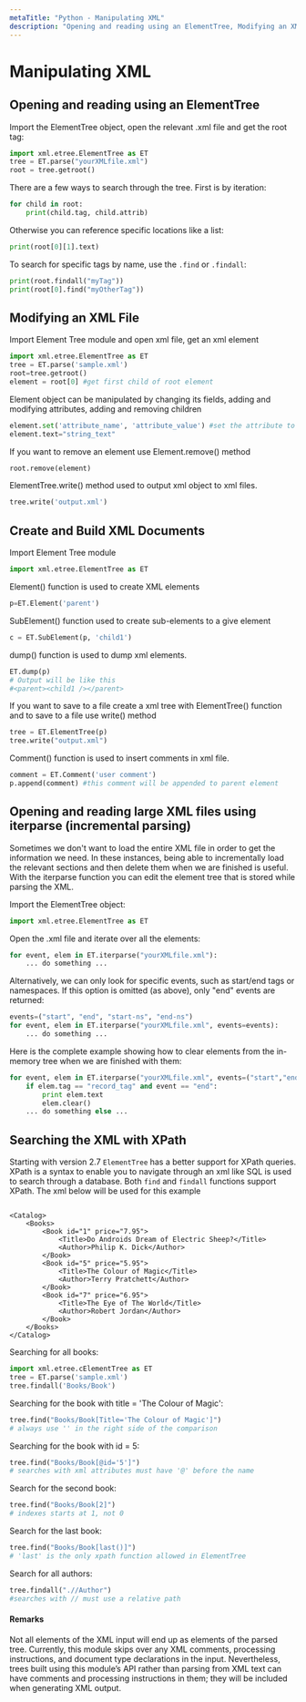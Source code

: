 ```yaml
---
metaTitle: "Python - Manipulating XML"
description: "Opening and reading using an ElementTree, Modifying an XML File, Create and Build XML Documents, Opening and reading large XML files using iterparse (incremental parsing), Searching the XML with XPath"
---
```


# Manipulating XML




## Opening and reading using an ElementTree


Import the ElementTree object, open the relevant .xml file and get the root tag:

```py
import xml.etree.ElementTree as ET
tree = ET.parse("yourXMLfile.xml")
root = tree.getroot()

```

There are a few ways to search through the tree. First is by iteration:

```py
for child in root:
    print(child.tag, child.attrib)

```

Otherwise you can reference specific locations like a list:

```py
print(root[0][1].text)

```

To search for specific tags by name, use the `.find` or `.findall`:

```py
print(root.findall("myTag"))
print(root[0].find("myOtherTag"))

```



## Modifying an XML File


Import Element Tree module and open xml file, get an xml element

```py
import xml.etree.ElementTree as ET
tree = ET.parse('sample.xml')
root=tree.getroot()
element = root[0] #get first child of root element

```

Element object can be manipulated by changing its fields, adding and modifying attributes, adding and removing children

```py
element.set('attribute_name', 'attribute_value') #set the attribute to xml element
element.text="string_text"

```

If you want to remove an element use Element.remove() method

```py
root.remove(element)

```

ElementTree.write() method used to output xml object to xml files.

```py
tree.write('output.xml')

```



## Create and Build XML Documents


Import Element Tree module

```py
import xml.etree.ElementTree as ET

```

Element() function is used to create XML elements

```py
p=ET.Element('parent')

```

SubElement() function used to create sub-elements to a give element

```py
c = ET.SubElement(p, 'child1')

```

dump() function is used to dump xml elements.

```py
ET.dump(p)
# Output will be like this
#<parent><child1 /></parent>

```

If you want to save to a file create a xml tree with ElementTree() function and to save to a file use write() method

```py
tree = ET.ElementTree(p)
tree.write("output.xml")

```

Comment() function is used to insert comments in xml file.

```py
comment = ET.Comment('user comment')
p.append(comment) #this comment will be appended to parent element

```



## Opening and reading large XML files using iterparse (incremental parsing)


Sometimes we don't want to load the entire XML file in order to get the information we need. In these instances, being able to incrementally load the relevant sections and then delete them when we are finished is useful. With the iterparse function you can edit the element tree that is stored while parsing the XML.

Import the ElementTree object:

```py
import xml.etree.ElementTree as ET

```

Open the .xml file and iterate over all the elements:

```py
for event, elem in ET.iterparse("yourXMLfile.xml"):
    ... do something ...

```

Alternatively, we can only look for specific events, such as start/end tags or namespaces.
If this option is omitted (as above), only "end" events are returned:

```py
events=("start", "end", "start-ns", "end-ns")
for event, elem in ET.iterparse("yourXMLfile.xml", events=events):
    ... do something ...

```

Here is the complete example showing how to clear elements from the in-memory tree when we are finished with them:

```py
for event, elem in ET.iterparse("yourXMLfile.xml", events=("start","end")):        
    if elem.tag == "record_tag" and event == "end":
        print elem.text
        elem.clear()
    ... do something else ...

```



## Searching the XML with XPath


Starting with version 2.7 `ElementTree` has a better support for XPath queries. XPath is a syntax to enable you to navigate through an xml like SQL is used to search through a database. Both `find` and `findall` functions support XPath. The xml below will be used for this example

```

<Catalog>
    <Books>
        <Book id="1" price="7.95">
            <Title>Do Androids Dream of Electric Sheep?</Title>
            <Author>Philip K. Dick</Author>
        </Book>
        <Book id="5" price="5.95">
            <Title>The Colour of Magic</Title>
            <Author>Terry Pratchett</Author>
        </Book>
        <Book id="7" price="6.95">
            <Title>The Eye of The World</Title>
            <Author>Robert Jordan</Author>
        </Book>
    </Books>
</Catalog>

```

Searching for all books:

```py
import xml.etree.cElementTree as ET
tree = ET.parse('sample.xml')
tree.findall('Books/Book')

```

Searching for the book with title = 'The Colour of Magic':

```py
tree.find("Books/Book[Title='The Colour of Magic']") 
# always use '' in the right side of the comparison

```

Searching for the book with id = 5:

```py
tree.find("Books/Book[@id='5']")
# searches with xml attributes must have '@' before the name

```

Search for the second book:

```py
tree.find("Books/Book[2]")
# indexes starts at 1, not 0

```

Search for the last book:

```py
tree.find("Books/Book[last()]")
# 'last' is the only xpath function allowed in ElementTree

```

Search for all authors:

```py
tree.findall(".//Author")
#searches with // must use a relative path

```



#### Remarks


Not all elements of the XML input will end up as elements of the parsed tree. Currently, this module skips over any XML comments, processing instructions, and document type declarations in the input. Nevertheless, trees built using this module’s API rather than parsing from XML text can have comments and processing instructions in them; they will be included when generating XML output.

